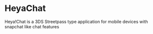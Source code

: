 # HeyaChat
Heya!Chat is a 3DS Streetpass type application for mobile devices with snapchat like chat features
